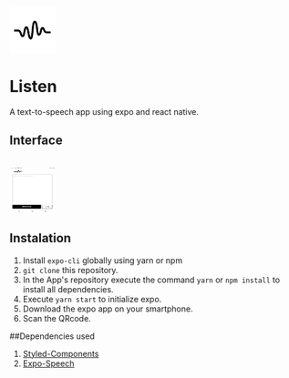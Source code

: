 <img src="https://github.com/enzocsantos18/listen/blob/master/assets/icon.png" height="80" width="80" ><br>
# Listen
A text-to-speech app using expo and react native.

## Interface
<br><img src="https://github.com/enzocsantos18/listen/blob/master/assets/layout.png" height="80" width="80" ><br>

## Instalation
1. Install `expo-cli` globally using yarn or npm
2. `git clone` this repository.
3. In the App's repository execute the command `yarn` or `npm install` to install all dependencies.
4. Execute `yarn start` to initialize expo.
5. Download the expo app on your smartphone.
6. Scan the QRcode.

##Dependencies used
1. [Styled-Components](https://styled-components.com/)
2. [Expo-Speech](https://docs.expo.io/versions/latest/sdk/speech/)
